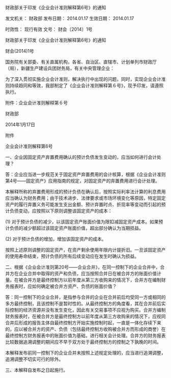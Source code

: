 
	
		
	
财政部关于印发《企业会计准则解释第6号》的通知
	
	
发文机关：	财政部
发布日期：	2014.01.17
生效日期：	2014.01.17
	
时效性：	现行有效
文号：	财会〔2014〕1号
	
	

	
	

	
	

财政部关于印发《企业会计准则解释第6号》的通知

财会(2014)1号

国务院有关部委、有关直属机构，各省、自治区、直辖市、计划单列市财政厅（局），新疆生产建设兵团财务局，有关中央管理企业：

为了深入贯彻实施企业会计准则，解决执行中出现的问题，同时，实现企业会计准则持续趋同和等效，我部制定了《企业会计准则解释第６号》，现予印发，请遵照执行。

附件：企业会计准则解释第６号

财政部

2014年1月17日

附件

企业会计准则解释第6号

一、企业因固定资产弃置费用确认的预计负债发生变动的，应当如何进行会计处理？

答：企业应当进一步规范关于固定资产弃置费用的会计核算，根据《企业会计准则第4号——固定资产》应用指南的规定，对固定资产的弃置费用进行会计处理。

本解释所称的弃置费用形成的预计负债在确认后，按照实际利率法计算的利息费用应当确认为财务费用；由于技术进步、法律要求或市场环境变化等原因，特定固定资产的履行弃置义务可能发生支出金额、预计弃置时点、折现率等变动而引起的预计负债变动，应按照以下原则调整该固定资产的成本：

(1) 对于预计负债的减少，以该固定资产账面价值为限扣减固定资产成本。如果预计负债的减少额超过该固定资产账面价值，超出部分确认为当期损益。

(2) 对于预计负债的增加，增加该固定资产的成本。

按照上述原则调整的固定资产，在资产剩余使用年限内计提折旧。一旦该固定资产的使用寿命结束，预计负债的所有后续变动应在发生时确认为损益。

二、根据《企业会计准则第20号——企业合并》，在同一控制下的企业合并中，合并方在企业合并中取得的资产和负债，应当按照合并日在被合并方的账面价值计量。在被合并方是最终控制方以前年度从第三方收购来的情况下，合并方在编制财务报表时，应如何确定被合并方资产、负债的账面价值？

答：同一控制下的企业合并，是指参与合并的企业在合并前后均受同一方或相同的多方最终控制，且该控制不是暂时性的。从最终控制方的角度看，其在合并前后实际控制的经济资源并没有发生变化，因此有关交易事项不应视为购买。合并方编制财务报表时，在被合并方是最终控制方以前年度从第三方收购来的情况下，应视同合并后形成的报告主体自最终控制方开始实施控制时起，一直是一体化存续下来的，应以被合并方的资产、负债（包括最终控制方收购被合并方而形成的商誉）在最终控制方财务报表中的账面价值为基础，进行相关会计处理。合并方的财务报表比较数据追溯调整的期间应不早于双方处于最终控制方的控制之下孰晚的时间。

本解释发布前同一控制下的企业合并未按照上述规定处理的，应当进行追溯调整，追溯调整不切实可行的除外。

三、本解释自发布之日起施行。

